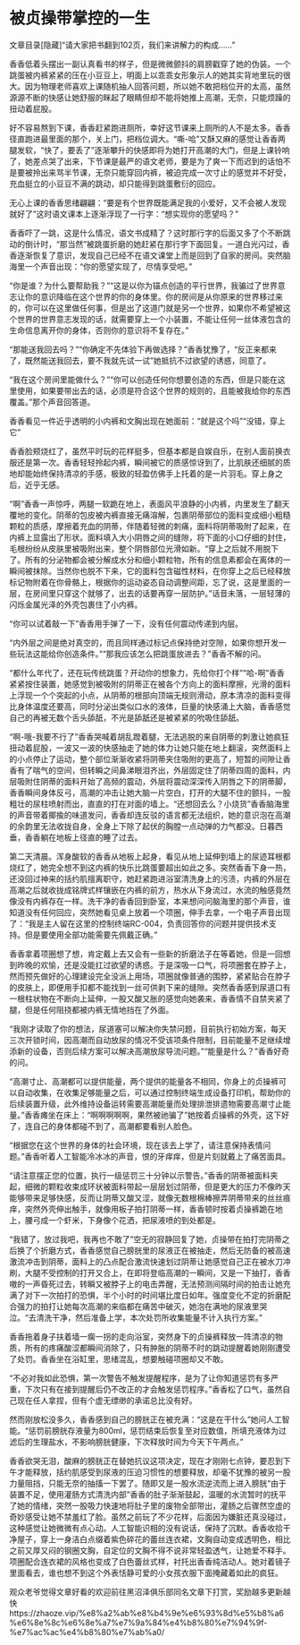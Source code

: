 # 被贞操带掌控的一生

文章目录[隐藏]“请大家把书翻到102页，我们来讲解力的构成……”

香香低着头摆出一副认真看书的样子，但是微微颤抖的肩膀戳穿了她的伪装。一个跳蛋被内裤紧紧的压在小豆豆上，明面上以乖乖女形象示人的她其实背地里玩的很大。因为物理老师喜欢上课随机抽人回答问题，所以她不敢把档位开的太高，虽然源源不断的快感让她舒服的眯起了眼睛但却不能将她推上高潮，无奈，只能烦躁的扭动着屁股。

好不容易熬到下课，香香赶紧跑进厕所，幸好这节课来上厕所的人不是太多。香香径直跑进最里面的那个，关上门，把档位调大。“嘶-哈”又酥又麻的感觉让香香两腿发软，“快了，要丢了”逐渐攀升的快感即将为她打开高潮的大门，但是上课铃响了，她差点哭了出来，下节课是最严的语文老师，要是为了爽一下而迟到的话怕不是要被拎出来骂半节课，无奈只能穿回内裤，被迫完成一次寸止的感觉并不好受，充血挺立的小豆豆不满的跳动，却只能得到跳蛋敷衍的回应。

无心上课的香香思绪翩翩：“要是有个世界既能满足我的小爱好，又不会被人发现就好了”这时语文课本上逐渐浮现了一行字：“想实现你的愿望吗？”

香香吓了一跳，这是什么情况，语文书成精了？这时那行字的后面又多了个不断跳动的倒计时，“那当然”被跳蛋折磨的她赶紧在那行字下面回复。一道白光闪过，香香逐渐恢复了意识，发现自己已经不在语文课堂上而是回到了自家的房间。突然脑海里一个声音出现：“你的愿望实现了，尽情享受吧。”

“你是谁？为什么要帮助我？”“这是以你为锚点创造的平行世界，我骗过了世界意志让你的意识降临在这个世界的你的身体里。你的房间是从你原来的世界移过来的，你可以在这里做任何事，但是出了这道门就是另一个世界，如果你不希望被这个世界的世界意志发现的话，就需要穿上一个小装置，不能让任何一丝体液包含的生命信息离开你的身体，否则你的意识将不复存在。”

“那能送我回去吗？”“你确定不先体验下再做选择？”香香犹豫了，“反正来都来了，既然能送我回去，要不我就先试一试”她抵抗不过欲望的诱惑，同意了。

“我在这个房间里能做什么？”“你可以创造任何你想要创造的东西，但是只能在这里使用，如果要带出去的话，必须是符合这个世界的规则的，且能被我给你的东西覆盖。”那个声音回答道。

香香看见一件近乎透明的小内裤和文胸出现在她面前：“就是这个吗”“没错，穿上它”

香香脸颊烧红了，虽然平时玩的花样挺多，但基本都是自娱自乐，在别人面前换衣服还是第一次。香香轻轻拎起内裤，瞬间被它的质感惊讶到了，比肌肤还细腻的质地却能始终保持清凉的手感，极致的轻盈仿佛手上托着的是一片羽毛。穿上身之后，近乎无感。

“啊”香香一声惊呼，两腿一软跪在地上，表面风平浪静的小内裤，内里发生了翻天覆地的变化。阴蒂的包皮被内裤直接无痛溶解，包裹阴蒂部位的面料变成细小粗糙颗粒的质感，摩擦着充血的阴蒂，伴随着轻微的刺痛，面料将阴蒂吸附了起来，在内裤上显露出了形状。面料填入大小阴唇之间的缝隙，将下面的小口仔细的封住，毛根纷纷从皮肤里被吸附出来，整个阴唇部位光滑如新。“穿上之后就不用脱下了。所有的分泌物都会被分解成水分和细小颗粒物，所有的信息素都会在离体的一瞬间被抹除。当然你也脱不下来，它的面料包含磁性材料，在你穿上之后已经释放标记物附着在你骨骼上，根据你的运动姿态自动调整间距，忘了说，这是里面的一层，在房间里只穿这个就够了，出去的话要再穿一层防护。”话音未落，一层轻薄的闪烁金属光泽的外壳包裹住了小内裤。

“你可以试着敲一下”香香用手弹了一下，没有任何震动传递到内层。

“内外层之间是绝对真空的，而且同样通过标记点保持绝对空隙，如果你想开发一些玩法这能给你创造条件。”“那我应该怎么把跳蛋放进去？”香香不解的问。

“都什么年代了，还在玩传统跳蛋？开动你的想象力，先给你打个样”“哈-啊”香香紧紧按住装置，她感觉到被吸附的阴蒂正在被各个方向上的面料摩擦，光滑的面料上浮现一个个突起的小点，从阴蒂的根部向顶端无规则滑动，原本清凉的面料变得比身体温度还要高，同时分泌出类似口水的液体，巨量的快感涌上大脑，香香感觉自己的再被无数个舌头舔舐，不光是舔舐还是被紧紧的吮吸住舔舐。

“啊-哦-我要不行了”香香哭喊着胡乱蹬着腿，无法逃脱的来自阴蒂的刺激让她疯狂扭动着屁股，一波又一波的快感抽走了她的体力让她只能在地上翻滚，突然面料上的小点停止了运动，整个部位渐渐收紧将阴蒂夹住吸附的更高了，短暂的间隙让香香有了喘气的空间，但转瞬之间鼻涕眼泪齐出，外层固定住了阴蒂四周的面料，内层吸附住阴蒂的面料开始了高频的震动，外层将震动深深传入阴唇之下的阴蒂脚，香香瞬间身体反弓，高潮的冲击让她大脑一片空白，打开的大腿不住的颤抖，一股粗壮的尿柱喷射而出，直直的打在对面的墙上。“还想回去么？小烧货”香香脑海里的声音带着揶揄的味道发问，香香却连反驳的语言都无法组织，她的意识泡在高潮的余韵里无法收拢自身，全身上下除了起伏的胸膛一点动弹的力气都没。日暮西垂，香香躺在地板上径直的睡了过去。

第二天清晨。浑身酸软的香香从地板上起身，看见从地上延伸到墙上的尿迹耳根都烧红了，她完全想不到这内裤的快乐比跳蛋要超出如此之多。突然香香下身一热，还没回过神来的括约肌擅离职守，她赶紧跑进浴室清洗身上的污渍，内裤的外层在高潮之后就收拢成铭牌式样镶嵌在内裤的前方，热水从下身流过，水流的触感竟然像没有内裤存在一样。洗干净的香香回到卧室，本来想问问脑海里的那个声音，谁知道没有任何回应，突然她看见桌上放着一个项圈，伸手去拿，一个电子声音出现了：“我是主人留在这里的控制终端RC-004，负责回答你的问题并提供技术支持。但是要使用全部功能需要先佩戴正确。”

香香拿着项圈想了想，肯定戴上去又会有一些新的折磨法子在等着她，但是一回想到昨晚的欢愉，还是没能扛过欲望的诱惑。于是深吸一口气，将项圈套在脖子上，然而预先做好的心理建设完全没派上用场，项圈就像普通的围脖，紧紧贴合在脖子的皮肤上，即便用手扣都不能找到一丝可供剥下来的缝隙。突然香香感到尿道口有一根柱状物在不断向上延伸，一股又酸又胀的感觉向她袭来，香香情不自禁夹紧了腿，但是任何阻挠都被内裤无情地挡在了外面。

“我刚才读取了你的想法，尿道塞可以解决你失禁问题，目前执行初始方案，每天三次开锁时间，因高潮而自动放尿的情况不受该项条件限制，目前能量不足继续增添新的设备，否则后续方案可以解决高潮放尿导流问题。”“能量是什么？”香香好奇的问。

“高潮寸止、高潮都可以提供能量，两个提供的能量各不相同，你身上的贞操裤可以自动收集，在收集足够能量之后，可以通过控制终端生成设备打印机，帮助你的后续装置升级，此外维持设备运转需要高潮能量而处理排泄排遗物需要高潮寸止能量。”香香瘫坐在床上：“啊啊啊啊啊，果然被祂骗了”她按着贞操裤的外壳，这下好了，连自己的身体都碰不到了，高潮都要看别人脸色。

“根据您在这个世界的身体的社会环境，现在该去上学了，请注意保持表情问题。”香香听着人工智能冷冰冰的声音，恨的牙痒痒，但是片刻就戴上了痛苦面具。

“请注意摆正您的位置，执行一级惩罚三十分钟以示警告。”香香的阴蒂被面料夹起，细微的颗粒收束成环状被面料带起一层层划过阴蒂，但是更大的压力不像昨天能够带来足够快感，反而让阴蒂又酸又涩，就像无数根棉棒擦弄阴蒂带来的丝丝痕痒，突然外壳伸出触手，就像用板子拍打阴蒂一样，香香顿时按着贞操裤跪在地上，腰弓成一个虾米，下身像个花洒，把尿液喷的到处都是。

“我错了，放过我吧，我再也不敢了”空无的寂静回复了她，贞操带在拍打完阴蒂之后换了个折磨方式，香香感觉自己膀胱里的尿液正在被抽走，然后无防备的被高速激流冲击到阴蒂，面料上的凸点配合激流快速划过阴蒂让她感觉自己正在被水刀冲刷，大腿不受控制的打开又合上，在即将登临高潮的一瞬间，又是一下抽打，香香嗷的一声昏死过去，转瞬又被脖子上的电击弄醒，无法预测间隔时间的拍击让她充满了对下一次拍打的恐惧，半个小时的时间堪比度日如年。强度变化不定的折磨配合强力的拍打让她每次高潮的来临都在痛苦中破灭，她泡在满地的尿液里哭泣。“去清洗干净，然后准备上学，本次处罚所收集能量不计入执行方案。”

香香拖着身子扶着墙一瘸一拐的走向浴室，突然身下的贞操裤释放一阵清凉的物质，所有的疼痛酸涩都瞬间消除了，只有肿胀的阴蒂不时的跳动提醒着她刚刚遭受了处罚。香香坐在浴缸里，思绪混乱，想要触碰项圈却又不敢。

“不必对我如此恐惧，第一次警告不触发提醒程序，是为了让你知道惩罚有多严重，下次只有在接到提醒后仍不改正的才会触发惩罚程序。”香香松了口气，虽然自己现在任人拿捏，但有个虚无缥缈的承诺总比没有好。

然而刚放松没多久，香香感到自己的膀胱正在被充满：“这是在干什么”她问人工智能。“惩罚前膀胱存液量为800ml，惩罚结束后恢复至对应数值，所填充液体为过滤后的生理盐水，不影响膀胱健康，下次释放时间为今天下午两点。”

香香欲哭无泪，酸麻的膀胱正在替她抗议这项决定，现在才刚刚七点钟，要忍到下午才能释放，括约肌感受到尿液的压迫习惯性的想要释放，却毫不犹豫的被另一股力量阻挡，只能无奈的抽搐一下罢了。随即又是一股水流逆流而上进入膀胱“由于装置不足，使用灌肠方式清洗内部”香香的肚子渐渐鼓起，温暖的水流暂时的抚平了她的情绪，突然一股吸力快速地将肚子里的废物全部带出，灌肠之后骤然空虚的奇妙感受让她不禁羞红了脸。虽然之前玩了不少花样，后面因为嫌脏还真没碰过，这种感觉让她微微有点心动。人工智能识相的没有说话，保持了沉默。香香收拾干净屋子，穿上一身洁白点缀着紫色碎花的蕾丝连衣裙，文胸自动变成透明色，相比之前又厚又闷的钢圈文胸，自定位的文胸不得不说非常轻盈透气，让她爱不释手。项圈配合连衣裙的风格也变成了白色蕾丝式样，衬托出香香纯洁动人。她对着镜子里面看去，谁也想不到这个外表恬静可爱的小女孩衣服下面掩藏着如此的疯狂。

观众老爷觉得文章好看的欢迎前往黑沼泽俱乐部同名文章下打赏，奖励越多更新越快https://zhaoze.vip/%e8%a2%ab%e8%b4%9e%e6%93%8d%e5%b8%a6%e6%8e%8c%e6%8e%a7%e7%9a%84%e4%b8%80%e7%94%9f-%e7%ac%ac%e4%b8%80%e7%ab%a0/

 